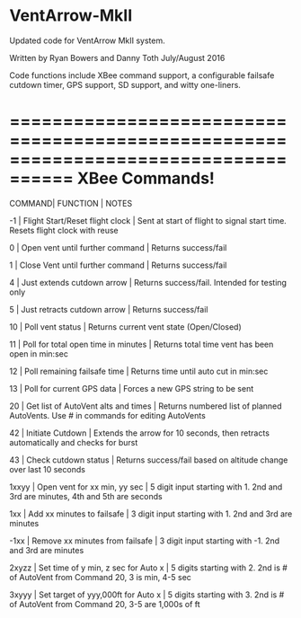 # VentArrow-MkII

Updated code for VentArrow MkII system.  

Written by Ryan Bowers and Danny Toth July/August 2016

Code functions include XBee command support, a configurable failsafe cutdown timer, GPS support, SD support, and witty one-liners.

====================================================================================
XBee Commands!
====================================================================================
COMMAND|              FUNCTION               | NOTES 

-1     | Flight Start/Reset flight clock     | Sent at start of flight to signal start time. Resets flight clock with reuse
  
0      | Open vent until further command     | Returns success/fail

1      | Close Vent until further command    | Returns success/fail

4      | Just extends cutdown arrow          | Returns success/fail. Intended for testing only

5      | Just retracts cutdown arrow         | Returns success/fail

10     | Poll vent status                    | Returns current vent state (Open/Closed)

11     | Poll for total open time in minutes | Returns total time vent has been open in min:sec

12     | Poll remaining failsafe time        | Returns time until auto cut in min:sec

13	   | Poll for current GPS data			 | Forces a new GPS string to be sent

20	   | Get list of AutoVent alts and times | Returns numbered list of planned AutoVents. Use # in commands for editing AutoVents

42     | Initiate Cutdown					 | Extends the arrow for 10 seconds, then retracts automatically and checks for burst

43     | Check cutdown status                | Returns success/fail based on altitude change over last 10 seconds

1xxyy  | Open vent for xx min, yy sec		 | 5 digit input starting with 1. 2nd and 3rd are minutes, 4th and 5th are seconds

1xx    | Add xx minutes to failsafe          | 3 digit input starting with 1. 2nd and 3rd are minutes

-1xx   | Remove xx minutes from failsafe     | 3 digit input starting with -1. 2nd and 3rd are minutes

2xyzz  | Set time of y min, z sec for Auto x | 5 digits starting with 2. 2nd is # of AutoVent from Command 20, 3 is min, 4-5 sec

3xyyy  | Set target of yyy,000ft for Auto x	 | 5 digits starting with 3. 2nd is # of AutoVent from Command 20, 3-5 are 1,000s of ft